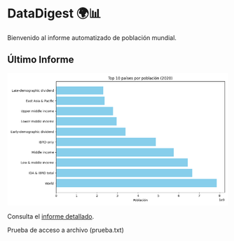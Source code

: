 # DataDigest 🌍📊

Bienvenido al informe automatizado de población mundial.

## Último Informe

![Gráfico de población](/output/plots/top10_population.png)

Consulta el [informe detallado](/output/reports/report.md).

Prueba de acceso a archivo (prueba.txt)


